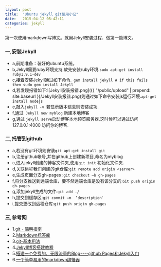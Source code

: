 ```yaml
---
layout: post
title:  "Ubuntu jekyll git使用小记"
date:   2015-04-12 05:42:11
categories: jekyll
---
```


第一次使用markdown写博文。就用Jekyll安装过程，做第一篇博文。

### 一,安装Jekyll

* a,前期准备：装好的ubuntu系统。
* b,Jekyll需要ruby环境支持,故先安装ruby环境.```sudo apt-get install ruby1.9.1-dev```
* c,接着安装Jekyll通过如下命令.```
	gem install jekyll # if this fails then sudo gem install Jekyll```
* d,若发现报错如下:![Jekyll安装报错.png]({{ "/public/upload" | prepend: site.baseurl }}/Jekyll安装报错.png)则通过如下命令安装js运行环境.```apt-get install nodejs```
* e,敲入```jekyll -v ```若显示版本信息则安装成功.
* f,通过``` Jekyll new myblog``` 新建本地博客
* g,通过 ```jekyll serve```启动博客本地预览服务器.这时候可以通过访问127.0.0.1:4000 访问你的博客.

### 二,托管到github

* a,若没有git环境则安装```git apt-get install git```
* b,注册github帐号,并在github上创建新项目,命名为myblog
* c,进入jekyll创建的博客文件夹,使用```git init``` 初始化文件夹.
* d,关联远程我们创建的git仓库:```git remote add origin <server>```
* e,生成页面分支gh-pages :```git checkout –b gh-pages```
* f,将分支推送到远端仓库，要不然远端仓库是没有该分支的:```Git push origin gh-pages```
* g,添加jekyll生成的文件:```git add ./```
* h,提交到缓存区:```git commit –m  ‘description’```
* i,提交更改到远程仓库:```git push origin gh-pages```




### 三,参考网

* 1.[git - 简明指南](http://rogerdudler.github.io/git-guide/index.zh.html)
* 2.[Markdown标签库](http://jekyllrb.com/docs/templates/)
* 3.[git-基本用法](http://lugir.com/git-basic.html)
* 4.[Jekyll博客搭建教程](http://www.tuicool.com/articles/Yr6RjuJ)
* 5.[搭建一个免费的，无限流量的Blog----github Pages和Jekyll入门](http://www.ruanyifeng.com/blog/2012/08/blogging_with_jekyll.html)
* 6.[一个简单易用的markdown编辑器](http://jbt.github.io/markdown-editor)
